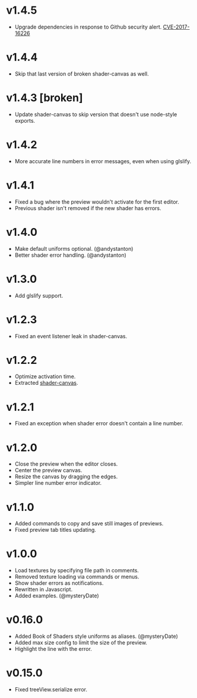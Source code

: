 # v1.4.5

- Upgrade dependencies in response to Github security alert. [CVE-2017-16226](https://nvd.nist.gov/vuln/detail/CVE-2017-16226)

# v1.4.4

- Skip that last version of broken shader-canvas as well.

# v1.4.3 [broken]

- Update shader-canvas to skip version that doesn't use node-style exports.

# v1.4.2

- More accurate line numbers in error messages, even when using glslify.

# v1.4.1

- Fixed a bug where the preview wouldn't activate for the first editor.
- Previous shader isn't removed if the new shader has errors.

# v1.4.0

- Make default uniforms optional. (@andystanton)
- Better shader error handling. (@andystanton)

# v1.3.0

- Add glslify support.

# v1.2.3

- Fixed an event listener leak in shader-canvas.

# v1.2.2

- Optimize activation time.
- Extracted [shader-canvas](https://github.com/fordhurley/shader-canvas).

# v1.2.1

- Fixed an exception when shader error doesn't contain a line number.

# v1.2.0

- Close the preview when the editor closes.
- Center the preview canvas.
- Resize the canvas by dragging the edges.
- Simpler line number error indicator.

# v1.1.0

- Added commands to copy and save still images of previews.
- Fixed preview tab titles updating.

# v1.0.0

- Load textures by specifying file path in comments.
- Removed texture loading via commands or menus.
- Show shader errors as notifications.
- Rewritten in Javascript.
- Added examples. (@mysteryDate)

# v0.16.0

- Added Book of Shaders style uniforms as aliases. (@mysteryDate)
- Added max size config to limit the size of the preview.
- Highlight the line with the error.

# v0.15.0

- Fixed treeView.serialize error.
